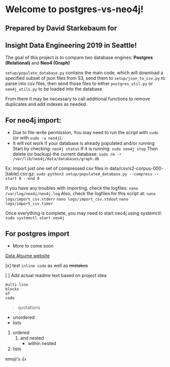 # Welcome to postgres-vs-neo4j!

## Prepared by David Starkebaum for
## Insight Data Engineering 2019 in Seattle!

The goal of this project is to compare two database engines:
**Postgres (Relational)** and **Neo4 (Graph)**


`setup/populate_database.py` contains the main code,
which will download a specified subset of json files from S3,
send them to `setup/json_to_csv.py` to parse into csv files,
then send those files to either `postgres_util.py`
or `neo4j_utils.py` to be loaded into the database.

From there it may be necessary to call additional functions
to remove duplicates and add indexes as needed.


## For neo4j import:
- Due to file-write permission, You may need to run the script
with `sudo` (or with `sudo -u neo4j`).
- It will not work if your database is already populated and/or running
Start by checking:
`neo4j status`
If it is running:
`sudo neo4j stop`
Then delete (or backup) the current database:
`sudo rm -r /var/lib/neo4j/data/databases/graph.db`

Ex: import just one set of compressed csv files in data/csv/s2-corpus-000-[table].csv.gz:
`sudo python3 setup/populated_database.py --compress --start 0 --end 0`

If you have any troubles with importing, check the logfiles:
`nano /var/log/neo4j/neo4j.log`
Also, check the logfiles for this script at:
`nano logs/import_csv.stderr`
`nano logs/import_csv.stdout`
`nano logs/import_csv.timer`

Once everything is complete, you may need to start neo4j using systemctl:
`sudo systemctl start neo4j`

## For postgres import
- More to come soon


[Data Atsume website](http://www.data-atsu.me)



[x] test `inline code` as well as ~~mistakes~~

[ ] Add actual readme text based on project idea

```
multi-line
blocks
of
code
```

> quotations

- unordered
- lists

1. ordered
   1. and nested
      - within nested
2. lists

emoji's :+1:
